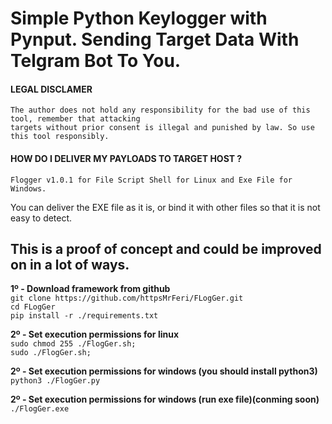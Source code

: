 # Simple Python Keylogger with Pynput. Sending Target Data With Telgram Bot To You.
#### LEGAL DISCLAMER
    The author does not hold any responsibility for the bad use of this tool, remember that attacking
    targets without prior consent is illegal and punished by law. So use this tool responsibly.

#### HOW DO I DELIVER MY PAYLOADS TO TARGET HOST ?
    Flogger v1.0.1 for File Script Shell for Linux and Exe File for Windows.
You can deliver the EXE file as it is, or bind it with other files so that it is not easy to detect.

## This is a proof of concept and could be improved on in a lot of ways.

**1º - Download framework from github**<br />
`git clone https://github.com/httpsMrFeri/FLogGer.git`<br/>
`cd FLogGer`<br />
`pip install -r ./requirements.txt`<br />

**2º - Set execution permissions for linux**<br />
`sudo chmod 255 ./FlogGer.sh;`<br />
`sudo ./FlogGer.sh;`<br />

**2º - Set execution permissions for windows (you should install python3)**<br />
`python3 ./FlogGer.py`<br />

**2º - Set execution permissions for windows (run exe file)(conming soon)**<br />
`./FlogGer.exe`<br />
